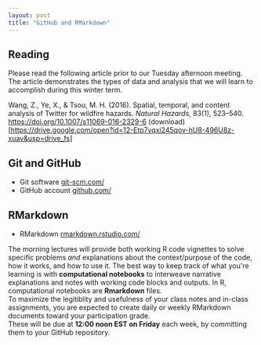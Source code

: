 ```yaml
---
layout: post
title: "GitHub and RMarkdown"
---
```


## Reading

Please read the following article prior to our Tuesday afternoon meeting.  
The article demonstrates the types of data and analysis that we will learn to accomplish during this winter term.

Wang, Z., Ye, X., & Tsou, M. H. (2016). Spatial, temporal, and content analysis of Twitter for wildfire hazards. *Natural Hazards*, 83(1), 523–540. https://doi.org/10.1007/s11069-016-2329-6 (download)[https://drive.google.com/open?id=12-Etp7vqxi245qov-hU8-496U8z-xuav&usp=drive_fs]

## Git and GitHub

- Git software [git-scm.com/](https://git-scm.com/)
- GitHub account [github.com/](https://github.com/)

## RMarkdown

- RMarkdown [rmarkdown.rstudio.com/](https://rmarkdown.rstudio.com/)

The morning lectures will provide both working R code vignettes to solve specific problems *and* explanations about the context/purpose of the code, how it works, and how to use it.
The best way to keep track of what you're learning is with **computational notebooks** to interweave narrative explanations and notes with working code blocks and outputs. 
In R, computational notebooks are **Rmarkdown** files.  
To maximize the legitiblity and usefulness of your class notes and in-class assignments, you are expected to create daily or weekly RMarkdown documents toward your participation grade.  
These will be due at **12:00 noon EST on Friday** each week, by committing them to your GitHub repository.

